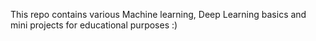 This repo contains various Machine learning, Deep Learning basics and mini projects for educational purposes :)
